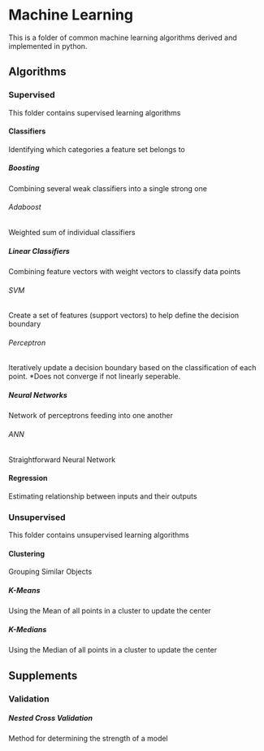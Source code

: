 # Machine Learning
This is a folder of common machine learning algorithms derived and implemented in python.

## Algorithms

### Supervised
This folder contains supervised learning algorithms

#### Classifiers
Identifying which categories a feature set belongs to

##### Boosting
Combining several weak classifiers into a single strong one
###### Adaboost
Weighted sum of individual classifiers

##### Linear Classifiers
Combining feature vectors with weight vectors to classify data points
###### SVM
Create a set of features (support vectors) to help define the decision boundary
###### Perceptron
Iteratively update a decision boundary based on the classification of each point. *Does not converge if not linearly seperable.
##### Neural Networks
Network of perceptrons feeding into one another

###### ANN
Straightforward Neural Network

#### Regression
Estimating relationship between inputs and their outputs

### Unsupervised
This folder contains unsupervised learning algorithms
#### Clustering
Grouping Similar Objects
##### K-Means
Using the Mean of all points in a cluster to update the center
##### K-Medians
Using the Median of all points in a cluster to update the center

## Supplements

### Validation

##### Nested Cross Validation
Method for determining the strength of a model